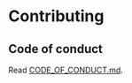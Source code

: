 # Contributing

<!--
    Style, guidelines, PRs,...
-->

## Code of conduct

Read [CODE\_OF\_CONDUCT.md](CODE_OF_CONDUCT.md).
